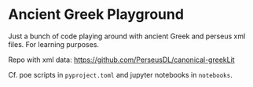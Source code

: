 # Ancient Greek Playground

Just a bunch of code playing around with ancient Greek and perseus xml files. For learning purposes.

Repo with xml data: https://github.com/PerseusDL/canonical-greekLit

Cf. poe scripts in `pyproject.toml` and jupyter notebooks in `notebooks`.
